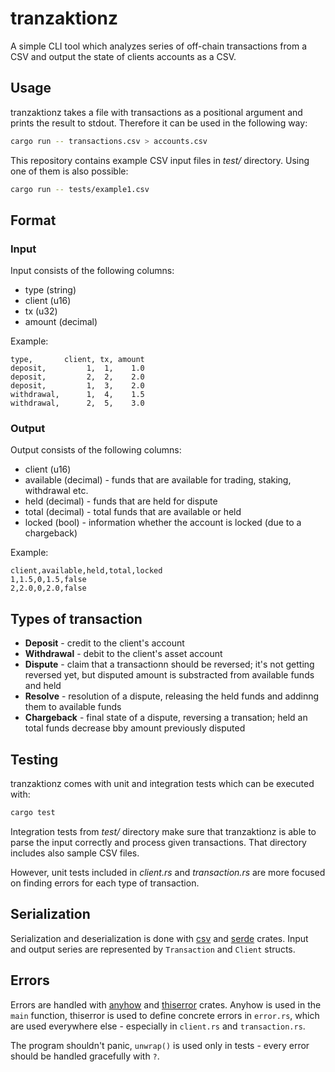 # tranzaktionz

A simple CLI tool which analyzes series of off-chain transactions from a CSV and
output the state of clients accounts as a CSV.

## Usage

tranzaktionz takes a file with transactions as a positional argument and prints
the result to stdout. Therefore it can be used in the following way:

```bash
cargo run -- transactions.csv > accounts.csv
```

This repository contains example CSV input files in *test/* directory. Using
one of them is also possible:

```bash
cargo run -- tests/example1.csv
```

## Format

### Input

Input consists of the following columns:

* type (string)
* client (u16)
* tx (u32)
* amount (decimal)

Example:

```
type,       client, tx, amount
deposit,         1,  1,    1.0
deposit,         2,  2,    2.0
deposit,         1,  3,    2.0
withdrawal,      1,  4,    1.5
withdrawal,      2,  5,    3.0
```

### Output

Output consists of the following columns:

* client (u16)
* available (decimal) - funds that are available for trading, staking, withdrawal etc.
* held (decimal) - funds that are held for dispute
* total (decimal) - total funds that are available or held
* locked (bool) - information whether the account is locked (due to a chargeback)

Example:

```
client,available,held,total,locked
1,1.5,0,1.5,false
2,2.0,0,2.0,false
```

## Types of transaction

* **Deposit** - credit to the client's account
* **Withdrawal** - debit to the client's asset account
* **Dispute** - claim that a transactionn should be reversed; it's not getting
  reversed yet, but disputed amount is substracted from available funds and
  held
* **Resolve** - resolution of a dispute, releasing the held funds and addinng
  them to available funds
* **Chargeback** - final state of a dispute, reversing a transation; held an
  total funds decrease bby amount previously disputed

## Testing

tranzaktionz comes with unit and integration tests which can be executed with:

```bash
cargo test
```

Integration tests from *test/* directory make sure that tranzaktionz is able to
parse the input correctly and process given transactions. That directory includes
also sample CSV files.

However, unit tests included in *client.rs* and *transaction.rs* are more
focused on finding errors for each type of transaction.

## Serialization

Serialization and deserialization is done with [csv](https://crates.io/crates/csv)
and [serde](https://crates.io/crates/serde) crates. Input and output series are
represented by `Transaction` and `Client` structs.

## Errors

Errors are handled with [anyhow](https://crates.io/crates/anyhow) and
[thiserror](https://crates.io/crates/thiserror) crates. Anyhow is used in the
`main` function, thiserror is used to define concrete errors in `error.rs`,
which are used everywhere else - especially in `client.rs` and `transaction.rs`.

The program shouldn't panic, `unwrap()` is used only in tests - every error
should be handled gracefully with `?`.
